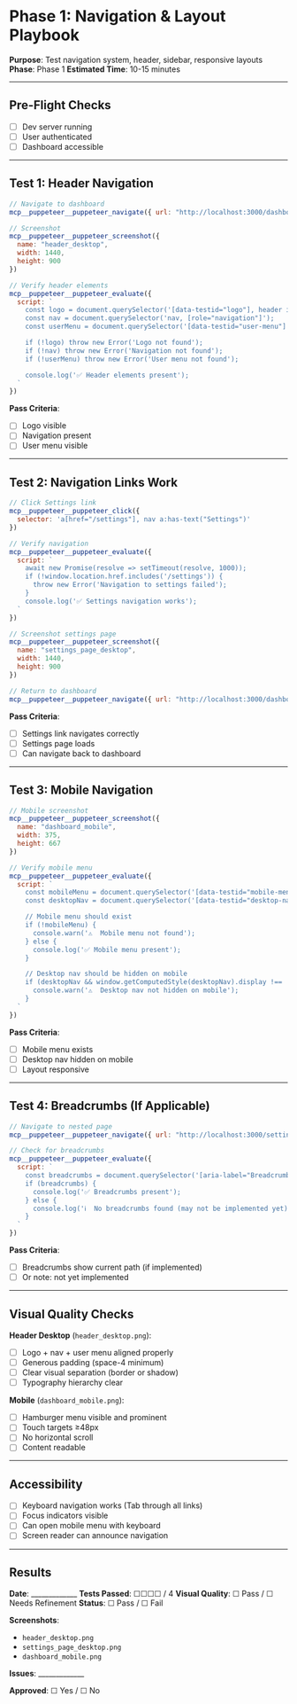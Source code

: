 # Phase 1: Navigation & Layout Playbook

**Purpose**: Test navigation system, header, sidebar, responsive layouts
**Phase**: Phase 1
**Estimated Time**: 10-15 minutes

---

## Pre-Flight Checks

- [ ] Dev server running
- [ ] User authenticated
- [ ] Dashboard accessible

---

## Test 1: Header Navigation

```javascript
// Navigate to dashboard
mcp__puppeteer__puppeteer_navigate({ url: "http://localhost:3000/dashboard" })

// Screenshot
mcp__puppeteer__puppeteer_screenshot({
  name: "header_desktop",
  width: 1440,
  height: 900
})

// Verify header elements
mcp__puppeteer__puppeteer_evaluate({
  script: `
    const logo = document.querySelector('[data-testid="logo"], header img, header a[href="/"]');
    const nav = document.querySelector('nav, [role="navigation"]');
    const userMenu = document.querySelector('[data-testid="user-menu"]');

    if (!logo) throw new Error('Logo not found');
    if (!nav) throw new Error('Navigation not found');
    if (!userMenu) throw new Error('User menu not found');

    console.log('✅ Header elements present');
  `
})
```

**Pass Criteria**:
- [ ] Logo visible
- [ ] Navigation present
- [ ] User menu visible

---

## Test 2: Navigation Links Work

```javascript
// Click Settings link
mcp__puppeteer__puppeteer_click({
  selector: 'a[href="/settings"], nav a:has-text("Settings")'
})

// Verify navigation
mcp__puppeteer__puppeteer_evaluate({
  script: `
    await new Promise(resolve => setTimeout(resolve, 1000));
    if (!window.location.href.includes('/settings')) {
      throw new Error('Navigation to settings failed');
    }
    console.log('✅ Settings navigation works');
  `
})

// Screenshot settings page
mcp__puppeteer__puppeteer_screenshot({
  name: "settings_page_desktop",
  width: 1440,
  height: 900
})

// Return to dashboard
mcp__puppeteer__puppeteer_navigate({ url: "http://localhost:3000/dashboard" })
```

**Pass Criteria**:
- [ ] Settings link navigates correctly
- [ ] Settings page loads
- [ ] Can navigate back to dashboard

---

## Test 3: Mobile Navigation

```javascript
// Mobile screenshot
mcp__puppeteer__puppeteer_screenshot({
  name: "dashboard_mobile",
  width: 375,
  height: 667
})

// Verify mobile menu
mcp__puppeteer__puppeteer_evaluate({
  script: `
    const mobileMenu = document.querySelector('[data-testid="mobile-menu"], button[aria-label="Menu"]');
    const desktopNav = document.querySelector('[data-testid="desktop-nav"]');

    // Mobile menu should exist
    if (!mobileMenu) {
      console.warn('⚠️  Mobile menu not found');
    } else {
      console.log('✅ Mobile menu present');
    }

    // Desktop nav should be hidden on mobile
    if (desktopNav && window.getComputedStyle(desktopNav).display !== 'none') {
      console.warn('⚠️  Desktop nav not hidden on mobile');
    }
  `
})
```

**Pass Criteria**:
- [ ] Mobile menu exists
- [ ] Desktop nav hidden on mobile
- [ ] Layout responsive

---

## Test 4: Breadcrumbs (If Applicable)

```javascript
// Navigate to nested page
mcp__puppeteer__puppeteer_navigate({ url: "http://localhost:3000/settings/profile" })

// Check for breadcrumbs
mcp__puppeteer__puppeteer_evaluate({
  script: `
    const breadcrumbs = document.querySelector('[aria-label="Breadcrumb"], nav ol, .breadcrumb');
    if (breadcrumbs) {
      console.log('✅ Breadcrumbs present');
    } else {
      console.log('ℹ️  No breadcrumbs found (may not be implemented yet)');
    }
  `
})
```

**Pass Criteria**:
- [ ] Breadcrumbs show current path (if implemented)
- [ ] Or note: not yet implemented

---

## Visual Quality Checks

**Header Desktop** (`header_desktop.png`):
- [ ] Logo + nav + user menu aligned properly
- [ ] Generous padding (space-4 minimum)
- [ ] Clear visual separation (border or shadow)
- [ ] Typography hierarchy clear

**Mobile** (`dashboard_mobile.png`):
- [ ] Hamburger menu visible and prominent
- [ ] Touch targets ≥48px
- [ ] No horizontal scroll
- [ ] Content readable

---

## Accessibility

- [ ] Keyboard navigation works (Tab through all links)
- [ ] Focus indicators visible
- [ ] Can open mobile menu with keyboard
- [ ] Screen reader can announce navigation

---

## Results

**Date**: _____________
**Tests Passed**: ☐☐☐☐ / 4
**Visual Quality**: ☐ Pass / ☐ Needs Refinement
**Status**: ☐ Pass / ☐ Fail

**Screenshots**:
- `header_desktop.png`
- `settings_page_desktop.png`
- `dashboard_mobile.png`

**Issues**: _____________

**Approved**: ☐ Yes / ☐ No